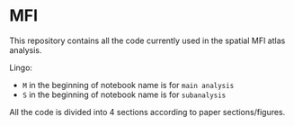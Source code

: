 # MFI

This repository contains all the code currently used in the spatial MFI atlas analysis.

Lingo:
- `M` in the beginning of notebook name is for `main analysis`
- `S` in the beginning of notebook name is for `subanalysis`

All the code is divided into 4 sections according to paper sections/figures.

